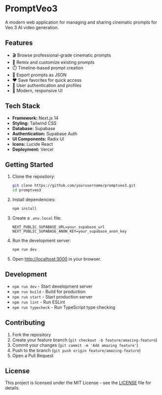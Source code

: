 # PromptVeo3

A modern web application for managing and sharing cinematic prompts for Veo 3 AI video generation.

## Features

- 🎬 Browse professional-grade cinematic prompts
- 🔄 Remix and customize existing prompts
- ⏱️ Timeline-based prompt creation
- 💾 Export prompts as JSON
- ❤️ Save favorites for quick access
- 👤 User authentication and profiles
- 🎨 Modern, responsive UI

## Tech Stack

- **Framework:** Next.js 14
- **Styling:** Tailwind CSS
- **Database:** Supabase
- **Authentication:** Supabase Auth
- **UI Components:** Radix UI
- **Icons:** Lucide React
- **Deployment:** Vercel

## Getting Started

1. Clone the repository:
   ```bash
   git clone https://github.com/yourusername/promptveo3.git
   cd promptveo3
   ```

2. Install dependencies:
   ```bash
   npm install
   ```

3. Create a `.env.local` file:
   ```
   NEXT_PUBLIC_SUPABASE_URL=your_supabase_url
   NEXT_PUBLIC_SUPABASE_ANON_KEY=your_supabase_anon_key
   ```

4. Run the development server:
   ```bash
   npm run dev
   ```

5. Open [http://localhost:3000](http://localhost:3000) in your browser.

## Development

- `npm run dev` - Start development server
- `npm run build` - Build for production
- `npm run start` - Start production server
- `npm run lint` - Run ESLint
- `npm run typecheck` - Run TypeScript type checking

## Contributing

1. Fork the repository
2. Create your feature branch (`git checkout -b feature/amazing-feature`)
3. Commit your changes (`git commit -m 'Add amazing feature'`)
4. Push to the branch (`git push origin feature/amazing-feature`)
5. Open a Pull Request

## License

This project is licensed under the MIT License - see the [LICENSE](LICENSE) file for details.
